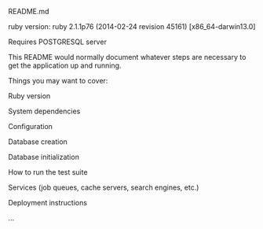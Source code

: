 README.md

ruby version: ruby 2.1.1p76 (2014-02-24 revision 45161) [x86_64-darwin13.0]

Requires POSTGRESQL server

This README would normally document whatever steps are necessary to get the application up and running.

Things you may want to cover:

Ruby version

System dependencies

Configuration

Database creation

Database initialization

How to run the test suite

Services (job queues, cache servers, search engines, etc.)

Deployment instructions

…
